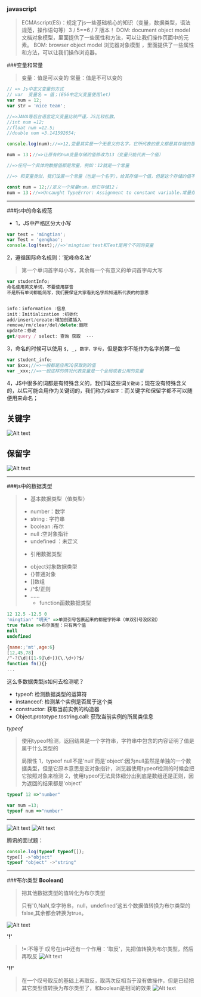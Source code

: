 ###  javascript 
> ECMAscript(ES)：规定了js一些基础核心的知识（变量，数据类型，语法规范，操作语句等）3 / 5==6 / 7 版本！
> DOM: document object model   文档对象模型，里面提供了一些属性和方法，可以让我们操作页面中的元素。
> BOM: browser  object model 浏览器对象模型 ，里面提供了一些属性和方法，可以让我们操作浏览器。

###变量和常量
>变量：值是可以变的
>常量：值是不可以变的

```  javascript
// => Js中定义变量的方式
// var  变量名 = 值；(ES6中定义变量使用let)
var num = 12;
var str = 'nice team';

//=>JAVA等后台语言定义变量比较严谨，JS比较松散。
//int num =12;
//float num =12.5;
//double num =3.141592654;

console.log(num);//=>12,变量其实是一个无意义的名字，它所代表的意义都是其存储的那个值

num = 13；//=>让原有的num变量存储的值修改为13（变量只能代表一个值）

```

``` javascript
//=>任何一个具体的数据值都是常量，例如：12就是一个常量

//=> 和变量类似，我们设置一个常量（也是一个名字），给其存储一个值，但是这个存储的值不能修改

const num = 12;//定义一个常量num，给它存储12；
num = 13；//=>Uncaught TypeError: Assignment to constant variable.常量存储的值是不能修改的。

```
------


###js中的命名规范
- 1，JS中严格区分大小写
```javascript
var test = 'mingtian';
var Test = 'genghao';
console.log(test);//=>'mingtian'test和Test是两个不同的变量
```
2，遵循国际命名规则：‘驼峰命名法’
>第一个单词首字母小写，其余每一个有意义的单词首字母大写
```javascript
var studentInfo;
命名使用英文单词，不要使用拼音
不是所有单词都能简写，我们要保证大家看到名字后知道所代表的的意思


info：information :信息
init：Initialization :初始化
add/insert/create:增加创建插入
remove/rm/clear/del/delete:删除
update：修改
get/query / select: 查询 获取  ···
```
3，命名的时候可以使用 `$, _, 数字，字母`，但是数字不能作为名字的第一位
```javascript
var student_info;
var $xxx;//=>一般都是应用JQ获取到的值
var _xxx;//=>一般这样的情况代表变量是一个全局或者公用的变量
```

4，JS中很多的词都是有特殊含义的，我们叫这些词`关键词`；现在没有特殊含义的，以后可能会用作为关键词的，我们称为`保留字`：而关键字和保留字都不可以随便用来命名；

关键字
----------
![Alt text](./1539586176520.png)

保留字
----------
![Alt text](./1539586227107.png)

------

###js中的数据类型
> - 基本数据类型（值类型）
>  + number：数字
>  + string : 字符串
>  + boolean :布尔
>  + null :空对象指针
>  + undefined ：未定义
> - 引用数据类型
>  + object对象数据类型
> + {}普通对象
> + []数组
> + /^$/正则
> + ......
>    + function函数数据类型

```javascript
12 12.5 -12.5 0
'mingtian' "明天" =>单双引号包裹起来的都是字符串（单双引号没区别）
true false =>布尔类型：只有两个值
null
undefined 

{name:;'mt',age:6}
[12,45,78]
/^-?(\d|([1-9]\d+))(\.\d+)?$/
function fn(){}
...
```

这么多数据类型js如何去检测呢？
- typeof: 检测数据类型的运算符
- instanceof: 检测某个实例是否属于这个类
- constructor: 获取当前实例的构造器
- Object.prototype.tostring.call: 获取当前实例的所属类信息

*typeof*
 > 使用typeof检测，返回结果是一个字符串，字符串中包含的内容证明了值是属于什么类型的
 > 
 > 局限性
 > 1，typeof null不是'null'而是'object':因为null虽然是单独的一个数据类型，但是它原本意思是空对象指针，浏览器使用typeof检测的时候会把它按照对象来检测
 > 2，使用typeof无法具体细分出到底是数组还是正则，因为返回的结果都是'object'

```javascript
typeof 12 =>"number"

var num =13;
typeof num =>"number"
```


----------
![Alt text](./1539594247708.png)
![Alt text](./1539594683978.png)

腾讯的面试题：
```javascript
console.log(typeof typeof[]);
type[] ->"object"
typeof "object" ->"string"
```

------
###布尔类型
**Boolean()**
> 把其他数据类型的值转化为布尔类型
> 
> 只有'0,NaN,空字符串，null，undefined'这五个数据值转换为布尔类型的false,其余都会转换为true。

![Alt text](./1539596554961.png)

**'!'**
> !=:不等于
>  叹号在js中还有一个作用：'取反'，先把值转换为布尔类型，然后再取反
![Alt text](./1539597082714.png)

**'!!'**
> 在一个叹号取反的基础上再取反，取两次反相当于没有做操作，但是已经把其它类型值转换为布尔类型了，和boolean是相同的效果
![Alt text](./1539597367878.png)
